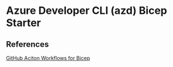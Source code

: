 # Azure Developer CLI (azd) Bicep Starter


## References

[GitHub Aciton Workflows for Bicep](https://github.com/Azure-Samples/bicep-github-actions/tree/main)
